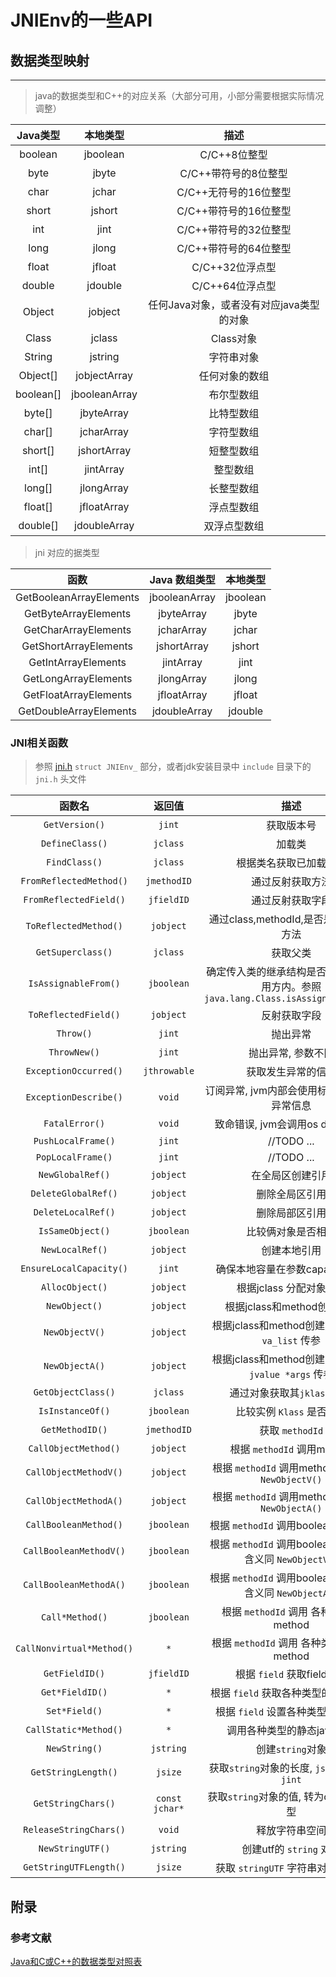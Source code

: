 # JNIEnv的一些API

## 数据类型映射
<hr/>

> java的数据类型和C++的对应关系（大部分可用，小部分需要根据实际情况调整）

| Java类型 | 本地类型 | 描述 |
| :---: | :---: | :---: |
| boolean | jboolean | C/C++8位整型|
| byte | jbyte | C/C++带符号的8位整型|
| char | jchar | C/C++无符号的16位整型|
| short | jshort | C/C++带符号的16位整型|
| int | jint | C/C++带符号的32位整型|
| long | jlong | C/C++带符号的64位整型|
| float | jfloat | C/C++32位浮点型|
| double | jdouble | C/C++64位浮点型|
| Object | jobject | 任何Java对象，或者没有对应java类型的对象|
| Class | jclass | Class对象|
| String | jstring | 字符串对象|
| Object[] | jobjectArray | 任何对象的数组|
| boolean[] | jbooleanArray | 布尔型数组|
| byte[] | jbyteArray | 比特型数组|
| char[] | jcharArray | 字符型数组|
| short[] | jshortArray | 短整型数组|
| int[] | jintArray | 整型数组|
| long[] | jlongArray | 长整型数组|
| float[] | jfloatArray | 浮点型数组|
| double[] | jdoubleArray | 双浮点型数组|

> jni 对应的据类型

|函数 |	Java 数组类型 | 本地类型 |
| :---: | :---: | :---: |
|GetBooleanArrayElements |	jbooleanArray | jboolean |
|GetByteArrayElements |	jbyteArray | jbyte |
|GetCharArrayElements |	jcharArray | jchar |
|GetShortArrayElements |	jshortArray | jshort |
|GetIntArrayElements |	jintArray | jint |
|GetLongArrayElements |	jlongArray | jlong |
|GetFloatArrayElements |	jfloatArray | jfloat |
|GetDoubleArrayElements |	jdoubleArray | jdouble |
 
### JNI相关函数
> 参照 [jni.h](base/jni.h) `struct JNIEnv_` 部分，或者jdk安装目录中 `include` 目录下的 `jni.h` 头文件

| 函数名 | 返回值 | 描述 |
| :---: | :---: | :---: |
| `GetVersion()`| `jint` | 获取版本号 |
| `DefineClass()`| `jclass` | 加载类 |
| `FindClass()`| `jclass` | 根据类名获取已加载的类 |
| `FromReflectedMethod()`| `jmethodID` | 通过反射获取方法 |
| `FromReflectedField()`| `jfieldID` | 通过反射获取字段 |
| `ToReflectedMethod()`| `jobject` | 通过class,methodId,是否是静态获取方法 |
| `GetSuperclass()`| `jclass` | 获取父类 |
| `IsAssignableFrom()`| `jboolean` | 确定传入类的继承结构是否被包含在调用方内。参照 `java.lang.Class.isAssignableFrom()` |
| `ToReflectedField()`| `jobject` | 反射获取字段 |
| `Throw()`| `jint` | 抛出异常 |
| `ThrowNew()`| `jint` | 抛出异常, 参数不同 |
| `ExceptionOccurred()`| `jthrowable` | 获取发生异常的信息 |
| `ExceptionDescribe()`| `void` | 订阅异常, jvm内部会使用标准输出打印异常信息 |
| `FatalError()`| `void` | 致命错误, jvm会调用os dump现场 |
| `PushLocalFrame()`| `jint` | //TODO ... |
| `PopLocalFrame()`| `jint` | //TODO ... |
| `NewGlobalRef()`| `jobject` | 在全局区创建引用 |
| `DeleteGlobalRef()`| `jobject` | 删除全局区引用 |
| `DeleteLocalRef()`| `jobject` | 删除局部区引用 |
| `IsSameObject()`| `jboolean` | 比较俩对象是否相等 |
| `NewLocalRef()`| `jobject` | 创建本地引用 |
| `EnsureLocalCapacity()`| `jint` | 确保本地容量在参数capacity区间 |
| `AllocObject()`| `jobject` | 根据jclass 分配对象空间 |
| `NewObject()`| `jobject` | 根据jclass和method创建对象 |
| `NewObjectV()`| `jobject` | 根据jclass和method创建对象, 通过`va_list` 传参 |
| `NewObjectA()`| `jobject` | 根据jclass和method创建对象, 通过 `jvalue *args` 传参 |
| `GetObjectClass()`| `jclass` | 通过对象获取其`jklass` 对象 |
| `IsInstanceOf()`| `jboolean` | 比较实例 `Klass` 是否相同 |
| `GetMethodID()`| `jmethodID` | 获取 `methodId` |
| `CallObjectMethod()`| `jobject` | 根据 `methodId` 调用method |
| `CallObjectMethodV()`| `jobject` | 根据 `methodId` 调用method, 含义同 `NewObjectV()` |
| `CallObjectMethodA()`| `jobject` | 根据 `methodId` 调用method, 含义同 `NewObjectA()` |
| `CallBooleanMethod()`| `jboolean` | 根据 `methodId` 调用boolean method |
| `CallBooleanMethodV()`| `jboolean` | 根据 `methodId` 调用boolean method 含义同 `NewObjectV()`|
| `CallBooleanMethodA()`| `jboolean` | 根据 `methodId` 调用boolean method 含义同 `NewObjectA()`|
| `Call*Method()`| `jboolean` | 根据 `methodId` 调用 各种类型的method |
| `CallNonvirtual*Method()`| `*` | 根据 `methodId` 调用 各种类型的非虚method |
| `GetFieldID()`| `jfieldID` | 根据 `field` 获取field信息 |
| `Get*FieldID()`| `*` | 根据 `field` 获取各种类型的field信息 |
| `Set*Field()`| `*` | 根据 `field` 设置各种类型的field值 |
| `CallStatic*Method()`| `*` | 调用各种类型的静态java方法 |
| `NewString()`| `jstring` | 创建`string`对象 |
| `GetStringLength()`| `jsize` | 获取`string`对象的长度, `jsize` 等同于 `jint` |
| `GetStringChars()`| `const jchar*` | 获取`string`对象的值, 转为char数组类型 |
| `ReleaseStringChars()`| `void` | 释放字符串空间 |
| `NewStringUTF()`| `jstring` | 创建utf的 `string` 对象 |
| `GetStringUTFLength()`| `jsize` | 获取 `stringUTF` 字符串对象的长度 |











## 附录
### 参考文献</br>
[Java和C或C++的数据类型对照表](https://www.cnblogs.com/jkguo/p/11262741.html)
